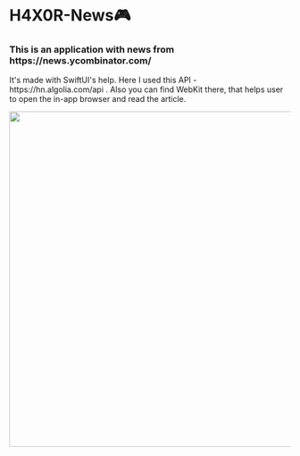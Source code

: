 <h1 font-size="100px">H4X0R-News🎮</h1>
<h3>This is an application with news from https://news.ycombinator.com/</h3>
<p>It's made with SwiftUI's help. Here I used this API - https://hn.algolia.com/api . Also you can find WebKit there, that helps user to open the in-app browser and read the article.</p>
<img align="center" width="600px" src="https://user-images.githubusercontent.com/96739308/187071809-02144cde-69e3-411b-bb31-e1e14b1154d6.jpg">
